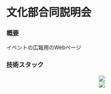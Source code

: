 # 文化部合同説明会

### 概要

イベントの広報用のWebページ

### 技術スタック

<div align="center">
  <a href="https://skillicons.dev">
    <img src="https://skillicons.dev/icons?i=javascript,typescript,react" /></br>
    <img src="https://skillicons.dev/icons?i=nextjs,tailwindcss,vercel" /></br>
  </a>
</div>
